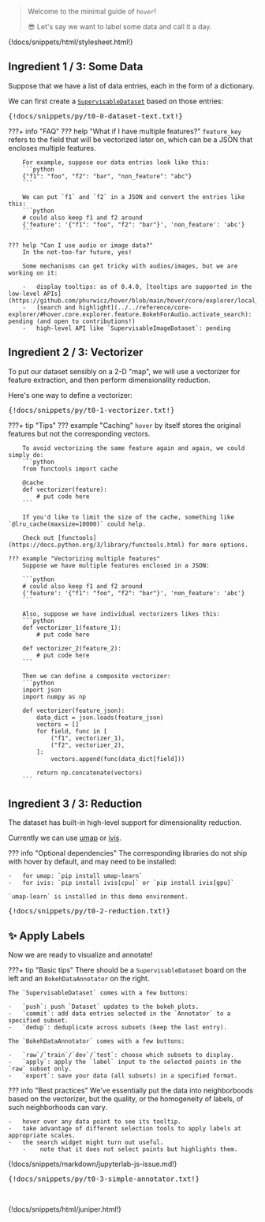 > Welcome to the minimal guide of `hover`!
>
> :sunglasses: Let's say we want to label some data and call it a day.

{!docs/snippets/html/stylesheet.html!}

## **Ingredient 1 / 3: Some Data**

Suppose that we have a list of data entries, each in the form of a dictionary.

We can first create a [`SupervisableDataset`](../../reference/core-dataset/#hover.core.dataset.SupervisableDataset) based on those entries:

<pre data-executable>
{!docs/snippets/py/t0-0-dataset-text.txt!}
</pre>

???+ info "FAQ"
    ??? help "What if I have multiple features?"
        `feature_key` refers to the field that will be vectorized later on, which can be a JSON that encloses multiple features.

        For example, suppose our data entries look like this:
        ```python
        {"f1": "foo", "f2": "bar", "non_feature": "abc"}
        ```

        We can put `f1` and `f2` in a JSON and convert the entries like this:
        ```python
        # could also keep f1 and f2 around
        {'feature': '{"f1": "foo", "f2": "bar"}', 'non_feature': 'abc'}
        ```

    ??? help "Can I use audio or image data?"
        In the not-too-far future, yes!

        Some mechanisms can get tricky with audios/images, but we are working on it:

        -   display tooltips: as of 0.4.0, [tooltips are supported in the low-level APIs](https://github.com/phurwicz/hover/blob/main/hover/core/explorer/local_config.py).
        -   [search and highlight](../../reference/core-explorer/#hover.core.explorer.feature.BokehForAudio.activate_search): pending (and open to contributions!)
        -   high-level API like `SupervisableImageDataset`: pending



## **Ingredient 2 / 3: Vectorizer**

To put our dataset sensibly on a 2-D "map", we will use a vectorizer for feature extraction, and then perform dimensionality reduction.

Here's one way to define a vectorizer:

<pre data-executable>
{!docs/snippets/py/t0-1-vectorizer.txt!}
</pre>

???+ tip "Tips"
    ??? example "Caching"
        `hover` by itself stores the original features but not the corresponding vectors.

        To avoid vectorizing the same feature again and again, we could simply do:
        ```python
        from functools import cache

        @cache
        def vectorizer(feature):
            # put code here
        ```

        If you'd like to limit the size of the cache, something like `@lru_cache(maxsize=10000)` could help.

        Check out [functools](https://docs.python.org/3/library/functools.html) for more options.

    ??? example "Vectorizing multiple features"
        Suppose we have multiple features enclosed in a JSON:

        ```python
        # could also keep f1 and f2 around
        {'feature': '{"f1": "foo", "f2": "bar"}', 'non_feature': 'abc'}
        ```

        Also, suppose we have individual vectorizers likes this:
        ```python
        def vectorizer_1(feature_1):
            # put code here

        def vectorizer_2(feature_2):
            # put code here
        ```

        Then we can define a composite vectorizer:
        ```python
        import json
        import numpy as np

        def vectorizer(feature_json):
            data_dict = json.loads(feature_json)
            vectors = []
            for field, func in [
                ("f1", vectorizer_1),
                ("f2", vectorizer_2),
            ]:
                vectors.append(func(data_dict[field]))

            return np.concatenate(vectors)
        ```


## **Ingredient 3 / 3: Reduction**

The dataset has built-in high-level support for dimensionality reduction.

Currently we can use [umap](https://umap-learn.readthedocs.io/en/latest/) or [ivis](https://bering-ivis.readthedocs.io/en/latest/).

??? info "Optional dependencies"
    The corresponding libraries do not ship with hover by default, and may need to be installed:

    -   for umap: `pip install umap-learn`
    -   for ivis: `pip install ivis[cpu]` or `pip install ivis[gpu]`

    `umap-learn` is installed in this demo environment.

<pre data-executable>
{!docs/snippets/py/t0-2-reduction.txt!}
</pre>


## :sparkles: **Apply Labels**

Now we are ready to visualize and annotate!

???+ tip "Basic tips"
    There should be a `SupervisableDataset` board on the left and an `BokehDataAnnotator` on the right.

    The `SupervisableDataset` comes with a few buttons:

    -   `push`: push `Dataset` updates to the bokeh plots.
    -   `commit`: add data entries selected in the `Annotator` to a specified subset.
    -   `dedup`: deduplicate across subsets (keep the last entry).

    The `BokehDataAnnotator` comes with a few buttons:

    -   `raw`/`train`/`dev`/`test`: choose which subsets to display.
    -   `apply`: apply the `label` input to the selected points in the `raw` subset only.
    -   `export`: save your data (all subsets) in a specified format.

??? info "Best practices"
    We've essentially put the data into neighborboods based on the vectorizer, but the quality, or the homogeneity of labels, of such neighborhoods can vary.

    -   hover over any data point to see its tooltip.
    -   take advantage of different selection tools to apply labels at appropriate scales.
    -   the search widget might turn out useful.
        -    note that it does not select points but highlights them.

{!docs/snippets/markdown/jupyterlab-js-issue.md!}

<pre data-executable>
{!docs/snippets/py/t0-3-simple-annotator.txt!}
</pre><br>

{!docs/snippets/html/juniper.html!}

